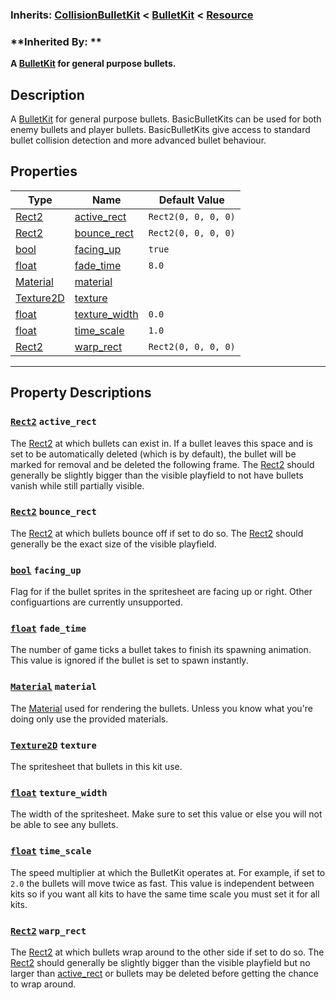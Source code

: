 ### **Inherits:** [CollisionBulletKit](https://github.com/PickledCow/STGodot-4/wiki/CollisionBulletKit) < [BulletKit](https://github.com/PickledCow/STGodot-4/wiki/BulletKit) < [Resource](https://docs.godotengine.org/en/stable/classes/class_resource.html)
### **Inherited By: **
**A [BulletKit](https://github.com/PickledCow/STGodot-4/wiki/BulletKit) for general purpose bullets.**
## Description
A [BulletKit](https://github.com/PickledCow/STGodot-4/wiki/BulletKit) for general purpose bullets. BasicBulletKits can be used for both enemy bullets and player bullets. BasicBulletKits give access to standard bullet collision detection and more advanced bullet behaviour.
## Properties
|Type|Name|Default Value|
|-|-|-|
|[Rect2](https://docs.godotengine.org/en/stable/classes/class_rect2.html) | [active_rect](#Rect2-active_rect) |`Rect2(0, 0, 0, 0)`|
|[Rect2](https://docs.godotengine.org/en/stable/classes/class_rect2.html) | [bounce_rect](#Rect2-bounce_rect) |`Rect2(0, 0, 0, 0)`|
|[bool](https://docs.godotengine.org/en/stable/classes/class_bool.html) | [facing_up](#bool-facing_up) |`true`|
|[float](https://docs.godotengine.org/en/stable/classes/class_float.html) | [fade_time](#float-fade_time) |`8.0`|
|[Material](https://docs.godotengine.org/en/stable/classes/class_material.html) | [material](#Material-material) ||
|[Texture2D](https://docs.godotengine.org/en/stable/classes/class_texture2d.html) | [texture](#Texture2D-texture) ||
|[float](https://docs.godotengine.org/en/stable/classes/class_float.html) | [texture_width](#float-texture_width) |`0.0`|
|[float](https://docs.godotengine.org/en/stable/classes/class_float.html) | [time_scale](#float-time_scale) |`1.0`|
|[Rect2](https://docs.godotengine.org/en/stable/classes/class_rect2.html) | [warp_rect](#Rect2-warp_rect) |`Rect2(0, 0, 0, 0)`|
---
## Property Descriptions
### [`Rect2`](https://docs.godotengine.org/en/stable/classes/class_rect2.html) `active_rect`
The [Rect2](https://docs.godotengine.org/en/stable/classes/class_rect2.html) at which bullets can exist in. If a bullet leaves this space and is set to be automatically deleted (which is by default), the bullet will be marked for removal and be deleted the following frame.
The [Rect2](https://docs.godotengine.org/en/stable/classes/class_rect2.html) should generally be slightly bigger than the visible playfield to not have bullets vanish while still partially visible.
### [`Rect2`](https://docs.godotengine.org/en/stable/classes/class_rect2.html) `bounce_rect`
The [Rect2](https://docs.godotengine.org/en/stable/classes/class_rect2.html) at which bullets bounce off if set to do so. 
			The [Rect2](https://docs.godotengine.org/en/stable/classes/class_rect2.html) should generally be the exact size of the visible playfield.
### [`bool`](https://docs.godotengine.org/en/stable/classes/class_bool.html) `facing_up`
Flag for if the bullet sprites in the spritesheet are facing up or right. Other configuartions are currently unsupported.
### [`float`](https://docs.godotengine.org/en/stable/classes/class_float.html) `fade_time`
The number of game ticks a bullet takes to finish its spawning animation. This value is ignored if the bullet is set to spawn instantly.
### [`Material`](https://docs.godotengine.org/en/stable/classes/class_material.html) `material`
The [Material](https://docs.godotengine.org/en/stable/classes/class_material.html) used for rendering the bullets. Unless you know what you're doing only use the provided materials.
### [`Texture2D`](https://docs.godotengine.org/en/stable/classes/class_texture2d.html) `texture`
The spritesheet that bullets in this kit use.
### [`float`](https://docs.godotengine.org/en/stable/classes/class_float.html) `texture_width`
The width of the spritesheet. Make sure to set this value or else you will not be able to see any bullets.
### [`float`](https://docs.godotengine.org/en/stable/classes/class_float.html) `time_scale`
The speed multiplier at which the BulletKit operates at. For example, if set to `2.0` the bullets will move twice as fast.
			This value is independent between kits so if you want all kits to have the same time scale you must set it for all kits.
### [`Rect2`](https://docs.godotengine.org/en/stable/classes/class_rect2.html) `warp_rect`
The [Rect2](https://docs.godotengine.org/en/stable/classes/class_rect2.html) at which bullets wrap around to the other side if set to do so.
			The [Rect2](https://docs.godotengine.org/en/stable/classes/class_rect2.html) should generally be slightly bigger than the visible playfield but no larger than [active_rect](https://github.com/PickledCow/STGodot-4/wiki/BasicBulletKit#rect2-active_rect) or bullets may be deleted before getting the chance to wrap around.
